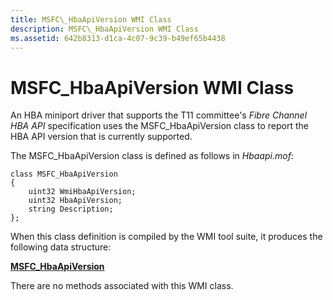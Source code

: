 ```yaml
---
title: MSFC\_HbaApiVersion WMI Class
description: MSFC\_HbaApiVersion WMI Class
ms.assetid: 642b8313-d1ca-4c07-9c39-b49ef65b4438
---
```


# MSFC\_HbaApiVersion WMI Class


An HBA miniport driver that supports the T11 committee's *Fibre Channel HBA API* specification uses the MSFC\_HbaApiVersion class to report the HBA API version that is currently supported.

The MSFC\_HbaApiVersion class is defined as follows in *Hbaapi.mof*:

```
class MSFC_HbaApiVersion
{
    uint32 WmiHbaApiVersion;
    uint32 HbaApiVersion;
    string Description;
};
```

When this class definition is compiled by the WMI tool suite, it produces the following data structure:

[**MSFC\_HbaApiVersion**](https://msdn.microsoft.com/library/windows/hardware/ff562507)

There are no methods associated with this WMI class.

 

 





